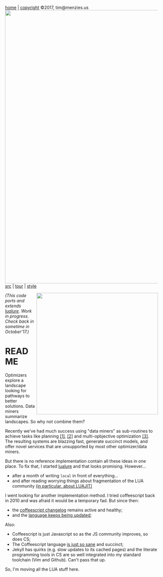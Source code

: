 [home](http://tiny.cc/koff) |
[copyright](https://github.com/koffee/script/blob/master/LICENSE.md) &copy;2017, tim&commat;menzies.us<br>
[<img width=900 src=https://raw.githubusercontent.com/koffee/script/master/img/head.jpg>](http://tiny.cc/koffee)<br>
[src](https://github.com/koffee/script/tree/master/lib) |
[tour](https://github.com/koffee/script/blob/master/docs/TOUR.md) |
[style](https://github.com/koffee/script/blob/master/docs/STYLE.md) 

<img src="http://www.backcountryengineering.com/wp-content/uploads/2016/11/workinprogress1.jpg" align=right width=400>


<em>(This code ports and extends
[lualure](https://lualure.github.io/info/). Work in progress. Check back in sometime in October'17.)</em>

# README 

Optimizers explore a landscape looking for pathways to better solutions.
Data miners summarize landscapes. So why not combine them?

Recently we've had much success using "data miners" as sub-routines to achieve tasks like planning
[[1]](https://arxiv.org/pdf/1609.03614.pdf), [[2]](https://arxiv.org/pdf/1708.05442.pdf) and
multi-opbjective optimization [[3]](https://arxiv.org/pdf/1705.05018.pdf). The resulting
systems are blazzing fast, generate succinct models, and offer novel services that are unsupported by most other optimizer/data miners.

But there is no reference implementation contain all these ideas  in one place. 
To fix that, I started [lualure](https://lualure.github.io/info/)
and that looks promising. However...

- after a month of writing `local` in front of everything... 
- and after reading worrying things about fragmentation of the LUA community [(in particular, about LUAJIT)](https://realmensch.org/2016/05/28/goodbye-lua/)

I went looking for another implementation method. I tried coffeescript back in 2010 and was afraid it would be a temporary
fad.
But since then:

- the [coffeescript changelog](http://coffeescript.org/v2/#changelog)  remains active and healthy;
- and the [language  keeps being updated](http://coffeescript.org/v2/#coffeescript-2);

Also:

- Coffeescript is just Javascript so as the JS community improves, so does CS;
- The Coffeescript language [is just so sane](http://coffeescript.org/) and succinct;
- Jekyll has quirks (e.g. slow updates to its cached pages)
  and the literate programming tools in CS are so well integrated into my standard toolchain (Vim and Github).
  Can't pass that up.

So, I'm moving all the LUA stuff here.  
